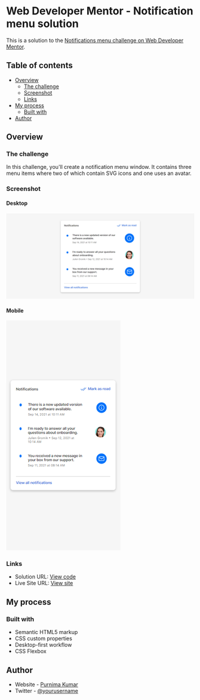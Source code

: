 # Web Developer Mentor - Notification menu solution

This is a solution to the [Notifications menu challenge on Web Developer Mentor](https://webdevelopermentor.com/challenges/notifications-menu).

## Table of contents

- [Overview](#overview)
  - [The challenge](#the-challenge)
  - [Screenshot](#screenshot)
  - [Links](#links)
- [My process](#my-process)
  - [Built with](#built-with)
- [Author](#author)

## Overview

### The challenge

In this challenge, you'll create a notification menu window. It contains three menu items where two of which contain SVG icons and one uses an avatar.

### Screenshot

#### Desktop

![](screenshots/desktop.png)

#### Mobile

![](screenshots/mobile.png)

### Links

- Solution URL: [View code](https://github.com/purnimakumarr/web-developer-mentor/tree/main/01-Notifications-Menu)
- Live Site URL: [View site](https://notifications-menu-purnima.netlify.app/)

## My process

### Built with

- Semantic HTML5 markup
- CSS custom properties
- Desktop-first workflow
- CSS Flexbox

## Author

- Website - [Purnima Kumar](https://purnimakumarr.github.io/)
- Twitter - [@yourusername](https://www.twitter.com/purnimakumarr)
